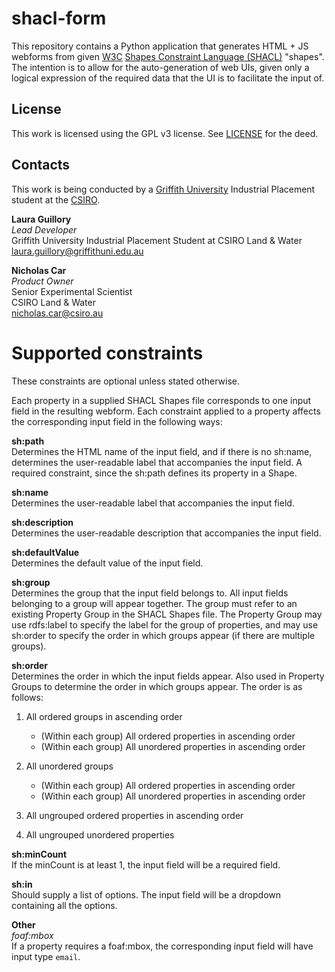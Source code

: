 # shacl-form
This repository contains a Python application that generates HTML + JS webforms from given [W3C](https://www.w3.org/) [Shapes Constraint Language (SHACL)](https://www.w3.org/TR/shacl/) "shapes". The intention is to allow for the auto-generation of web UIs, given only a logical expression of the required data that the UI is to facilitate the input of.

## License
This work is licensed using the GPL v3 license. See [LICENSE](LICENSE) for the deed.

## Contacts
This work is being conducted by a [Griffith University](https://griffith.edu.au) Industrial Placement student at the [CSIRO](https://www.csiro.au).

**Laura Guillory**  
*Lead Developer*  
Griffith University Industrial Placement Student at CSIRO Land & Water  
<laura.guillory@griffithuni.edu.au>  

**Nicholas Car**  
*Product Owner*  
Senior Experimental Scientist  
CSIRO Land & Water  
<nicholas.car@csiro.au>  

# Supported constraints

These constraints are optional unless stated otherwise.

Each property in a supplied SHACL Shapes file corresponds to one input field in the resulting webform. Each constraint 
applied to a property affects the corresponding input field in the following ways:

**sh:path**  
Determines the HTML name of the input field, and if there is no sh:name, determines the user-readable label that 
accompanies the input field. A required constraint, since the sh:path defines its property in a Shape.

**sh:name**  
Determines the user-readable label that accompanies the input field.

**sh:description**  
Determines the user-readable description that accompanies the input field.

**sh:defaultValue**  
Determines the default value of the input field.

**sh:group**  
Determines the group that the input field belongs to. All input fields belonging to a group will appear together. The 
group must refer to an existing Property Group in the SHACL Shapes file. The Property Group may use rdfs:label to 
specify the label for the group of properties, and may use sh:order to specify the order in which groups appear (if 
there are multiple groups).

**sh:order**  
Determines the order in which the input fields appear. Also used in Property Groups to determine the order in which
groups appear. The order is as follows:

1. All ordered groups in ascending order
    * (Within each group) All ordered properties in ascending order
    * (Within each group) All unordered properties in ascending order

2. All unordered groups
    * (Within each group) All ordered properties in ascending order
    * (Within each group) All unordered properties in ascending order

3. All ungrouped ordered properties in ascending order  
4. All ungrouped unordered properties

**sh:minCount**  
If the minCount is at least 1, the input field will be a required field.

**sh:in**  
Should supply a list of options. The input field will be a dropdown containing all the options.

**Other**  
*foaf:mbox*  
If a property requires a foaf:mbox, the corresponding input field will have input type `email`.
